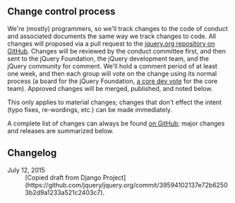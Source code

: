 <script>{
  "title": "jQuery Foundation Code of Conduct - Changes",
  "pageTemplate": "page-conduct.php"
}</script>

## Change control process

We're (mostly) programmers, so we'll track changes to the code of conduct and associated documents the same way we track changes to code. All changes will proposed via a pull request to the [jquery.org repository on GitHub](http://github.com/jquery/jquery.org). Changes will be reviewed by the conduct committee first, and then sent to the jQuery Foundation, the jQuery development team, and the jQuery community for comment. We'll hold a comment period of at least one week, and then each group will vote on the change using its normal process (a board for the jQuery Foundation, [a core dev vote](https://docs.jquery.org/en/dev/internals/contributing/bugs-and-features/#how-we-make-decisions) for the core team). Approved changes will be merged, published, and noted below.

This only applies to material changes; changes that don't effect the intent (typo fixes, re-wordings, etc.) can be made immediately.

A complete list of changes can always be found [on GitHub](https://github.com/jquery/jquery.org/commits/master/pages/conduct.md); major changes and releases are summarized below.

## Changelog

<dl>

<dt>July 12, 2015</dt>

<dd>[Copied draft from Django Project](https://github.com/jquery/jquery.org/commit/39594102137e72b62503b2d9a1233a521c2403c7).</dd>

</dl>
